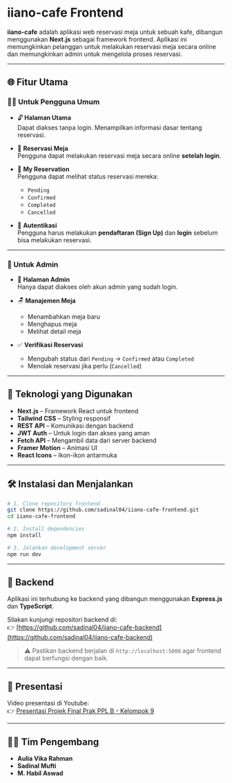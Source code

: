 # iiano-cafe Frontend

**iiano-cafe** adalah aplikasi web reservasi meja untuk sebuah kafe, dibangun menggunakan **Next.js** sebagai framework frontend. Aplikasi ini memungkinkan pelanggan untuk melakukan reservasi meja secara online dan memungkinkan admin untuk mengelola proses reservasi.

---

## 🌐 Fitur Utama

### 🧑‍💼 Untuk Pengguna Umum
- 🔓 **Halaman Utama**  
  Dapat diakses tanpa login. Menampilkan informasi dasar tentang reservasi.

- 📅 **Reservasi Meja**  
  Pengguna dapat melakukan reservasi meja secara online **setelah login**.

- 📂 **My Reservation**  
  Pengguna dapat melihat status reservasi mereka:
  - `Pending`
  - `Confirmed`
  - `Completed`
  - `Cancelled`

- 🔐 **Autentikasi**  
  Pengguna harus melakukan **pendaftaran (Sign Up)** dan **login** sebelum bisa melakukan reservasi.

---

### 🔧 Untuk Admin
- 🔐 **Halaman Admin**  
  Hanya dapat diakses oleh akun admin yang sudah login.

- 🪑 **Manajemen Meja**
  - Menambahkan meja baru
  - Menghapus meja
  - Melihat detail meja

- ✅ **Verifikasi Reservasi**
  - Mengubah status dari `Pending` → `Confirmed` atau `Completed`
  - Menolak reservasi jika perlu (`Cancelled`)

---

## 🚀 Teknologi yang Digunakan

- **Next.js** – Framework React untuk frontend
- **Tailwind CSS** – Styling responsif
- **REST API** – Komunikasi dengan backend
- **JWT Auth** – Untuk login dan akses yang aman
- **Fetch API** – Mengambil data dari server backend
- **Framer Motion** – Animasi UI
- **React Icons** – Ikon-ikon antarmuka

---

## 🛠️ Instalasi dan Menjalankan

```bash
# 1. Clone repository frontend
git clone https://github.com/sadinal04/iiano-cafe-frontend.git
cd iiano-cafe-frontend

# 2. Install dependencies
npm install

# 3. Jalankan development server
npm run dev
```
---

## 🔗 Backend

Aplikasi ini terhubung ke backend yang dibangun menggunakan **Express.js** dan **TypeScript**.

Silakan kunjungi repositori backend di:  
👉 [https://github.com/sadinal04/iiano-cafe-backend](https://github.com/sadinal04/iiano-cafe-backend)

> ⚠️ Pastikan backend berjalan di `http://localhost:5000` agar frontend dapat berfungsi dengan baik.

---

## 🔗 Presentasi

Video presentasi di Youtube:  
👉 [Presentasi Projek Final Prak PPL B - Kelompok 9](https://youtu.be/jx4rYvp1l7w)

---

## 👨‍💻 Tim Pengembang

- **Aulia Vika Rahman**  
- **Sadinal Mufti**  
- **M. Habil Aswad**
